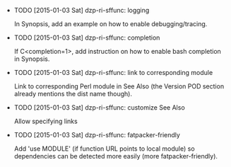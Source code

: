 * TODO [2015-01-03 Sat] dzp-ri-sffunc: logging

  In Synopsis, add an example on how to enable debugging/tracing.
* TODO [2015-01-03 Sat] dzp-ri-sffunc: completion

  If C<completion=1>, add instruction on how to enable bash completion in
  Synopsis.
* TODO [2015-01-03 Sat] dzp-ri-sffunc: link to corresponding module

  Link to corresponding Perl module in See Also (the Version POD section already
  mentions the dist name though).
* TODO [2015-01-03 Sat] dzp-ri-sffunc: customize See Also

  Allow specifying links
* TODO [2015-01-03 Sat] dzp-ri-sffunc: fatpacker-friendly

  Add 'use MODULE' (if function URL points to local module) so dependencies can be
  detected more easily (more fatpacker-friendly).
